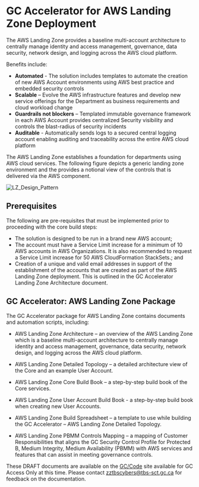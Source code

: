 # GC Accelerator for AWS Landing Zone Deployment

The AWS Landing Zone provides a baseline multi-account architecture to centrally manage identity and access management, governance, data security, network design, and logging across the AWS cloud platform. 

Benefits include:
*	**Automated** - The solution includes templates to automate the creation of new AWS Account environments using AWS best practice and embedded security controls 
*	**Scalable** – Evolve the AWS infrastructure features and develop new service offerings for the Department as business requirements and cloud workload change
*	**Guardrails not blockers** – Templated immutable governance framework in each AWS Account provides centralized Security visibility and controls the blast-radius of security incidents
*	**Auditable** - Automatically sends logs to a secured central logging account enabling auditing and traceability across the entire AWS cloud platform

The AWS Landing Zone establishes a foundation for departments using AWS cloud services. The following figure depicts a generic landing zone environment and the provides a notional view of the controls that is delivered via the AWS component.

![LZ_Design_Pattern](https://github.com/canada-ca/accelerators_accelerateurs-aws/blob/master/HOWTOs/GC_AWS_LZ_Package/aws-lz-design-pattern-example.png)

## Prerequisites

The following are pre-requisites that must be implemented prior to proceeding with the core build steps:
*	The solution is designed to be run in a brand new AWS account; 
*	The account must have a Service Limit increase for a minimum of 10 AWS accounts in AWS Organizations. It is also recommended to request a Service Limit increase for 50 AWS CloudFormation StackSets.; and 
*	Creation of a unique and valid email addresses in support of the establishment of the accounts that are created as part of the AWS Landing Zone deployment. This is outlined in the GC Accelerator Landing Zone Architecture document.

## GC Accelerator: AWS Landing Zone Package

The GC Accelerator package for AWS Landing Zone contains documents and automation scripts, including:

*	AWS Landing Zone Architecture – an overview of the AWS Landing Zone which is a baseline multi-account architecture to centrally manage identity and access management, governance, data security, network design, and logging across the AWS cloud platform.

*	AWS Landing Zone Detailed Topology – a detailed architecture view of the Core and an example User Account. 

*	AWS Landing Zone Core Build Book – a step-by-step build book of the Core services.

*	AWS Landing Zone User Account Build Book - a step-by-step build book when creating new User Accounts.

*	AWS Landing Zone Build Spreadsheet – a template to use while building the GC Accelerator – AWS Landing Zone Detailed Topology.

*	AWS Landing Zone PBMM Controls Mapping – a mapping of Customer Responsibilities that aligns the GC Security Control Profile for Protected B, Medium Integrity, Medium Availability (PBMM) with AWS services and features that can assist in meeting governance controls.

These DRAFT documents are available on the [GC/Code](https://gccode.ssc-spc.gc.ca/GCCloudEnablement/AWS/tree/master/GC%20Accelerator%20-%20AWS%20Landing%20Zone%20Package%20(July%202019)) site available for GC Access Only at this time. Please contact zztbscybers@tbs-sct.gc.ca for feedback on the documentation.
